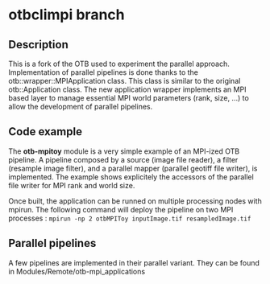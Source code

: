 # otbclimpi branch
## Description
This is a fork of the OTB used to experiment the parallel approach.
Implementation of parallel pipelines is done thanks to the otb::wrapper::MPIApplication class.
This class is similar to the original otb::Application class.
The new application wrapper implements an MPI based layer to manage essential MPI world parameters (rank, size, ...) to allow the development of parallel pipelines.

## Code example
The **otb-mpitoy** module is a very simple example of an MPI-ized OTB pipeline.
A pipeline composed by a source (image file reader), a filter (resample image filter), and a parallel mapper (parallel geotiff file writer), is implemented.
The example shows explicitely the accessors of the parallel file writer for MPI rank and world size.

Once built, the application can be runned on multiple processing nodes with mpirun.
The following command will deploy the pipeline on two MPI processes :
`mpirun -np 2 otbMPIToy inputImage.tif resampledImage.tif`


## Parallel pipelines
A few pipelines are implemented in their parallel variant. They can be found in Modules/Remote/otb-mpi_applications


